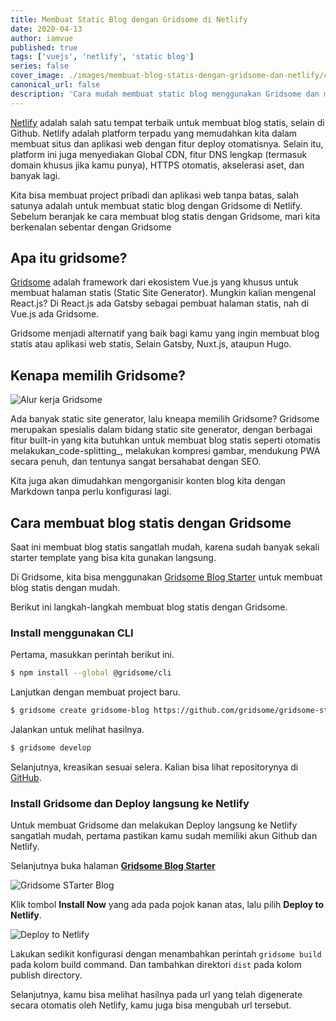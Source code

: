```yaml
---
title: Membuat Static Blog dengan Gridsome di Netlify
date: 2020-04-13
author: iamvue
published: true
tags: ['vuejs', 'netlify', 'static blog']
series: false
cover_image: ./images/membuat-blog-statis-dengan-gridsome-dan-netlify/cover.jpg
canonical_url: false
description: 'Cara mudah membuat static blog menggunakan Gridsome dan melakukan Deploy ke Netlify'
---
```


[Netlify](https://netlify.com/?ref=iamvue.com)  adalah salah satu tempat terbaik untuk membuat blog statis, selain di Github. Netlify adalah platform terpadu yang memudahkan kita dalam membuat situs dan aplikasi web dengan fitur deploy otomatisnya. Selain itu, platform ini juga menyediakan Global CDN, fitur DNS lengkap (termasuk domain khusus jika kamu punya), HTTPS otomatis, akselerasi aset, dan banyak lagi. 

Kita bisa membuat project pribadi dan aplikasi web tanpa batas, salah satunya adalah untuk membuat static blog dengan Gridsome di Netlify. Sebelum beranjak ke cara membuat blog statis dengan Gridsome, mari kita berkenalan sebentar dengan Gridsome

## Apa itu gridsome?

[Gridsome](https://gridsome.org/?ref=iamvue.com) adalah framework dari ekosistem Vue.js yang khusus untuk membuat halaman statis (Static Site Generator). Mungkin kalian mengenal React.js? Di React.js ada Gatsby sebagai pembuat halaman statis, nah di Vue.js ada Gridsome.

Gridsome menjadi alternatif yang baik bagi kamu yang ingin membuat blog statis atau aplikasi web statis, Selain Gatsby, Nuxt.js, ataupun Hugo.

## Kenapa memilih Gridsome?

![Alur kerja Gridsome](./images/how-it-works.webp)

Ada banyak static site generator, lalu kneapa memilih Gridsome? Gridsome merupakan spesialis dalam bidang static site generator, dengan berbagai fitur built-in yang kita butuhkan untuk membuat blog statis seperti otomatis melakukan_code-splitting_, melakukan kompresi gambar, mendukung PWA secara penuh, dan tentunya sangat bersahabat dengan SEO.

Kita juga akan dimudahkan mengorganisir konten blog kita dengan Markdown tanpa perlu konfigurasi lagi. 

## Cara membuat blog statis dengan Gridsome

Saat ini membuat blog statis sangatlah mudah, karena sudah banyak sekali starter template yang bisa kita gunakan langsung. 

Di Gridsome, kita bisa menggunakan [Gridsome Blog Starter](https://gridsome.org/starters/gridsome-blog-starter/) untuk membuat blog statis dengan mudah.

Berikut ini langkah-langkah membuat blog statis dengan Gridsome.

### Install menggunakan CLI

Pertama, masukkan perintah berikut ini.
````bash
$ npm install --global @gridsome/cli
````
Lanjutkan dengan membuat project baru.
````bash
$ gridsome create gridsome-blog https://github.com/gridsome/gridsome-starter-blog.git
````
Jalankan untuk melihat hasilnya.
````bash
$ gridsome develop
````

Selanjutnya, kreasikan sesuai selera. Kalian bisa lihat repositorynya di [GitHub](https://github.com/gridsome/gridsome-starter-blog).

### Install Gridsome dan Deploy langsung ke Netlify

Untuk membuat Gridsome dan melakukan Deploy langsung ke Netlify sangatlah mudah, pertama pastikan kamu sudah memiliki akun Github dan Netlify.

Selanjutnya buka halaman **[Gridsome Blog Starter](https://gridsome.org/starters/gridsome-blog-starter/)**

![Gridsome STarter Blog](./images/gridsome-starter-blog.png)

Klik tombol **Install Now** yang ada pada pojok kanan atas, lalu pilih **Deploy to Netlify**.

![Deploy to Netlify](./images/deploy-to-netlify.png)

Lakukan sedikit konfigurasi dengan menambahkan perintah `gridsome build` pada kolom build command. Dan tambahkan direktori `dist` pada kolom publish directory.

Selanjutnya, kamu bisa melihat hasilnya pada url yang telah digenerate secara otomatis oleh Netlify, kamu juga bisa mengubah url tersebut.
